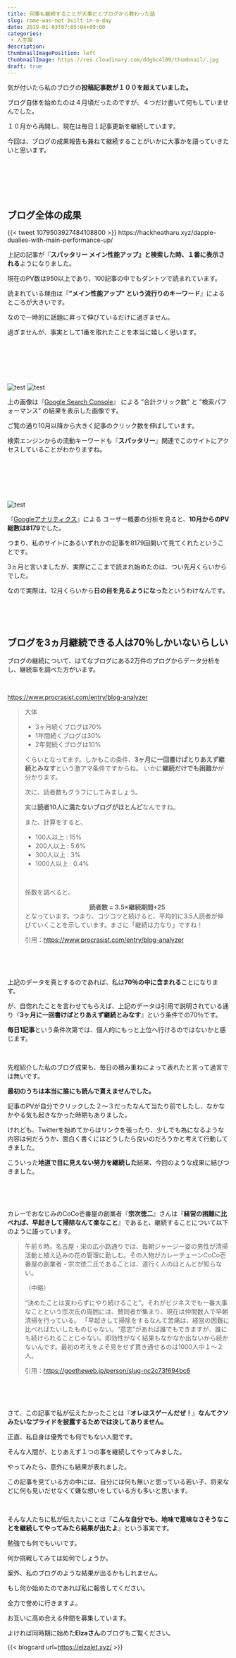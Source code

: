 ```yaml
---
title: 何事も継続することが大事だとブログから教わった話
slug: rome-was-not-built-in-a-day
date: 2019-01-03T07:05:04+09:00
categories: 
 - 人生論
description: 
thumbnailImagePosition: left
thumbnailImage: https://res.cloudinary.com/ddghc4l09/thumbnail/.jpg
draft: true
---
```


<!--more-->

気が付いたら私のブログの<strong>投稿記事数が１００を超えていました。</strong>

ブログ自体を始めたのは４月頃だったのですが、４つだけ書いて何もしていませんでした。

１０月から再開し、現在は毎日１記事更新を継続しています。

今回は、ブログの成果報告も兼ねて継続することがいかに大事かを語っていきたいと思います。

&nbsp;

&nbsp;

&nbsp;
<h2>ブログ全体の成果</h2>
{{< tweet 1079503927484108800 >}}
https://hackheatharu.xyz/dapple-dualies-with-main-performance-up/

上記の記事が『<strong>スパッタリー メイン性能アップ』と検索した時、１番に表示される</strong>ようになりました。

現在のPV数は950以上であり、100記事の中でもダントツで読まれています。

読まれている理由は『<strong>”メイン性能アップ” という流行りのキーワード</strong>』によるところが大きいです。

なので一時的に話題に昇って伸びているだけに過ぎません。

過ぎませんが、事実として1番を取れたことを本当に嬉しく思います。

&nbsp;

&nbsp;

&nbsp;

![test](https://res.cloudinary.com/ddghc4l09/2019/01/canva-photo-editor.png)
![test](https://res.cloudinary.com/ddghc4l09/2019/01/canva-photo-editor-1.png)
&nbsp;

上の画像は『<a href="https://search.google.com/search-console/about?hl=ja">Google Search Console</a>』 による ”合計クリック数” と ”検索パフォーマンス” の結果を表示した画像です。

ご覧の通り10月以降から大きく記事のクリック数を伸ばしています。

検索エンジンからの流動キーワードも『<strong>スパッタリー</strong>』関連でこのサイトにアクセスしていることがわかりますね。

&nbsp;

&nbsp;

&nbsp;

![test](https://res.cloudinary.com/ddghc4l09/2019/01/canva-photo-editor-3.png)
&nbsp;

『<a href="https://marketingplatform.google.com/intl/ja_ALL/about/analytics/">Googleアナリティクス</a>』による ユーザー概要の分析を見ると、<strong>10月からのPV総数は8179</strong>でした。

つまり、私のサイトにあるいずれかの記事を8179回開いて見てくれたということです。

3ヵ月と言いましたが、実際にここまで読まれ始めたのは、つい先月くらいからでした。

なので実際は、12月くらいから<strong>日の目を見るようになった</strong>というわけなんです。

&nbsp;

&nbsp;
<h2>ブログを3ヵ月継続できる人は70％しかいないらしい</h2>
ブログの継続について、はてなブログにある2万件のブログからデータ分析をし、継続率を調べた方がいます。

&nbsp;

https://www.procrasist.com/entry/blog-analyzer
<blockquote>大体
<ul>
 	<li>3ヶ月続くブログは70%</li>
 	<li>1年間続くブログは30%</li>
 	<li>2年間続くブログは10%</li>
</ul>
くらいとなってます。しかもこの条件、<strong>3ヶ月に一回書けばとりあえず継続とみなす</strong>という激アマ条件ですからね。 いかに<strong>継続だけでも困難か</strong>が分かります。

次に、読者数もグラフにしてみましょう。

実は<b>読者10人に満たないブログがほとんど</b>なんですね。

また、計算をすると、
<ul>
 	<li>100人以上 : 15%</li>
 	<li>200人以上 : 5.6%</li>
 	<li>300人以上 : 3%</li>
 	<li>1000人以上 : 0.4%</li>
</ul>
&nbsp;

係数を調べると、

<center><b>読者数 = 3.5×継続期間+25</b></center>となっています。つまり、コツコツと続けると、平均的に3.5人読者が伸びていくことを示しています。まさに「継続は力なり」ですね！

引用：<a href="https://www.procrasist.com/entry/blog-analyzer">https://www.procrasist.com/entry/blog-analyzer</a></blockquote>
&nbsp;

&nbsp;

上記のデータを真とするのであれば、私は<strong>70％の中に含まれる</strong>ことになります。

が、自惚れたことを言わせてもらえば、上記のデータは引用で説明されている通り『<strong>3ヶ月に一回書けばとりあえず継続とみなす</strong>』という条件での70％です。

<strong>毎日1記事</strong>という条件次第では、個人的にもっと上位へ行けるのではないかと感じます。

&nbsp;

先程紹介した私のブログ成果も、毎日の積み重ねによって表れたと言って過言では無いです。

<strong>最初のうちは本当に誰にも読んで貰えませんでした。</strong>

記事のPVが自分でクリックした２～３だったなんて当たり前でしたし、なかなかやる気も起きなかった時期もありました。

けれども、Twitterを始めてからはリンクを張ったり、少しでも為になるような内容は何だろうか、面白く書くにはどうしたら良いのだろうかと考えて行動してきました。

こういった<strong>地道で目に見えない努力を継続した</strong>結果、今回のような成果に結びつきました。

&nbsp;

&nbsp;

カレーでおなじみのCoCo壱番屋の創業者『<strong>宗次徳二</strong>』さんは『<strong>経営の困難に比べれば、早起きして掃除なんて楽なこと</strong>』であると、継続することについて以下のように語っています。
<blockquote>午前６時。名古屋・栄の広小路通りでは、毎朝ジャージー姿の男性が清掃活動と植え込みの花の管理に勤しむ。その人物がカレーチェーンCoCo壱番屋の創業者・宗次徳二氏であることは、道行く人のほとんどが知らない。

（中略）

“決めたことは変わらずにやり続けること”。それがビジネスでも一番大事なことという宗次氏の周囲には、賛同者が集まり、現在は仲間数人で早朝清掃を行っている。
「早起きして掃除をするなんて苦痛は、経営の困難に比べればたいしたものじゃない。“意志”があれば誰でもできますが、誰にも続けられることじゃない。即効性がなく結果もなかなか出ないから続かないんです。最初の考えをよそ見をせず貫き通せるのは1000人中１～２人。

引用：<a href="https://goetheweb.jp/person/slug-nc2c73f694bc6">https://goetheweb.jp/person/slug-nc2c73f694bc6</a></blockquote>
&nbsp;

&nbsp;

さて、この記事で私が伝えたかったことは『<strong>オレはスゲーんだぜ！</strong>』<strong>なんてクソみたいなプライドを披露するためでは決してありません。</strong>

正直、私自身は優秀でも何でもない人間です。

そんな人間が、とりあえず１つの事を継続してやってみました。

やってみたら、意外にも結果が表れました。

この記事を見ている方の中には、自分には何も無いと思っている若い子、将来などに何も見いだせなくて嫌な想いをしている方も多いと思います。

&nbsp;

そんな人たちに私が伝えたいことは『<strong>こんな自分でも、地味で意味なさそうなことを継続してやってみたら結果が出たよ</strong>』という事実です。

勉強でも何でもいいです。

何か挑戦してみては如何でしょうか。

案外、私のブログのような結果が出るかもしれません。

もし何か始めたのであれば私に報告してください。

全力で誉めに行きますよ。

お互いに高め合える仲間を募集しています。

よければ同時期に始めた<strong>Elzaさん</strong>のブログもご覧ください。

{{< blogcard url=https://elzalet.xyz/ >}}